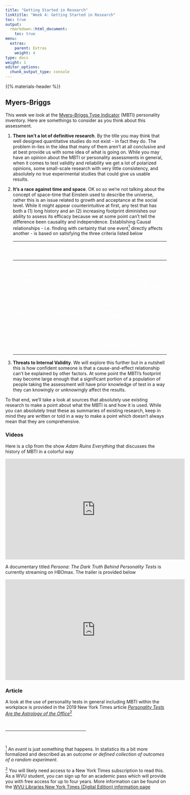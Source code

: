 ```yaml
---
title: "Getting Started in Research"
linktitle: "Week 4: Getting Started in Research"
toc: true
output:
  rmarkdown::html_document:
    toc: true
menu:
  extras:
    parent: Extras
    weight: 4
type: docs
weight: 1
editor_options: 
  chunk_output_type: console
---
```


<script src="/rmarkdown-libs/kePrint/kePrint.js"></script>

<link href="/rmarkdown-libs/lightable/lightable.css" rel="stylesheet" />

{{% materials-header %}}

## Myers-Briggs

This week we look at the [Myers–Briggs Type Indicator](https://www.myersbriggs.org/my-mbti-personality-type/mbti-basics/) (MBTI) personality inventory. Here are somethings to consider as you think about this assessment.

1.  **There isn’t a lot of definitive research**. By the title you may think that well designed quantitative studies do not exist - in fact they do. The problem in-lies in the idea that many of them aren’t at all conclusive and at best provide us with some idea of what is going on. While you may have an opinion about the MBTI or personality assessments in general, when it comes to test validity and reliability we get a lot of polarized opinions, some small-scale research with very little consistency, and absolutely no true experimental studies that could give us usable results.

2.  **It’s a race against time and space**. OK so so we’re not talking about the concept of space-time that Einstein used to describe the universe, rather this is an issue related to growth and acceptance at the social level. While it might appear counterintuitive at first, any test that has both a (1) long history and an (2) increasing footprint diminishes our ability to assess its efficacy because we at some point can’t tell the difference been causality and independence. Establishing Causal relationships - i.e. finding with certainty that one event<a href="#1"><sup>1</sup></a> directly affects another - is based on satisfying the three criteria listed below

    <center>
    <table class=" lightable-paper" style="font-family: &quot;Arial Narrow&quot;, arial, helvetica, sans-serif; width: auto !important; margin-left: auto; margin-right: auto;">
    <thead>
    <tr>
    <th style="text-align:left;color: #ffffff !important;background-color: transparent !important;vertical-align: middle !important;">

    Idea

    </th>
    <th style="text-align:left;color: #ffffff !important;background-color: transparent !important;vertical-align: middle !important;">

    AKA

    </th>
    <th style="text-align:left;color: #ffffff !important;background-color: transparent !important;vertical-align: middle !important;">

    Description

    </th>
    </tr>
    </thead>
    <tbody>
    <tr>
    <td style="text-align:left;width: 10em; color: #ffffff !important;background-color: transparent !important;vertical-align: middle !important;">

    <i>Change goes both ways</i>

    </td>
    <td style="text-align:left;width: 10em; color: #ffffff !important;background-color: transparent !important;vertical-align: middle !important;">

    Covariance

    </td>
    <td style="text-align:left;width: 20em; color: #ffffff !important;background-color: transparent !important;vertical-align: middle !important;">

    There is a known relationship between two events where if one changes so does the other

    </td>
    </tr>
    <tr>
    <td style="text-align:left;width: 10em; color: #ffffff !important;background-color: transparent !important;vertical-align: middle !important;">

    <i>It’s cause and effect</i>

    </td>
    <td style="text-align:left;width: 10em; color: #ffffff !important;background-color: transparent !important;vertical-align: middle !important;">

    Temporal precedence

    </td>
    <td style="text-align:left;width: 20em; color: #ffffff !important;background-color: transparent !important;vertical-align: middle !important;">

    With respect to time, the cause of an comes before its effect

    </td>
    </tr>
    <tr>
    <td style="text-align:left;width: 10em; color: #ffffff !important;background-color: transparent !important;vertical-align: middle !important;">

    <i>There’s no other way</i>

    </td>
    <td style="text-align:left;width: 10em; color: #ffffff !important;background-color: transparent !important;vertical-align: middle !important;">

    Nonspuriousness

    </td>
    <td style="text-align:left;width: 20em; color: #ffffff !important;background-color: transparent !important;vertical-align: middle !important;">

    Every other likely explanation of the event has been ruled out

    </td>
    </tr>
    </tbody>
    </table>
    </center>

3.  **Threats to Internal Validity**. We will explore this further but in a nutshell this is how confident someone is that a cause-and-effect relationship can’t be explained by other factors. At some point the MBTI’s footprint may become large enough that a significant portion of a population of people taking the assessment will have prior knowledge of test in a way they can knowingly or unknowingly affect the results.

To that end, we’ll take a look at sources that absolutely use existing research to make a point about what the MBTI is and how it is used. While you can absolutely treat these as summaries of existing research, keep in mind they are written or told in a way to make a point which doesn’t always mean that they are comprehensive.

### Videos

Here is a clip from the show *Adam Ruins Everything* that discusses the history of MBTI in a colorful way

<p align="center">
<iframe width="560" height="315" src="https://www.youtube.com/embed/_NQqSnkI32A" frameborder="0" allow="accelerometer; autoplay; encrypted-media; gyroscope; picture-in-picture" allowfullscreen>
</iframe>
</p>

A documentary titled *Persona: The Dark Truth Behind Personality Tests* is currently streaming on HBOmax. The trailer is provided below

<p align="center">
<iframe width="560" height="315" src="https://www.youtube.com/embed/XWBXniurrA0" frameborder="0" allow="accelerometer; autoplay; encrypted-media; gyroscope; picture-in-picture" allowfullscreen>
</iframe>
</p>

### Article

A look at the use of personality tests in general including MBTI within the workplace is provided in the 2019 New York Times article [*Personality Tests Are the Astrology of the Office*](https://www.nytimes.com/2019/09/17/style/personality-tests-office.html)<a href="#2"><sup>2</sup></a>

<br>
<hr align="center" width="50%">

<br>

<a id="1" href="#" onclick="history.back();" style="font-size:14px;"><sup>1</sup></a> <a style="font-size:14px;"> An <i>event</i> is just something that happens. In statistics its a bit more formalized and described as an <i>outcome or defined collection of outcomes of a random experiment</i>.</a>

<a id="2" href="#" onclick="history.back();" style="font-size:14px;"><sup>2</sup></a> <a style="font-size:14px;"> You will likely need access to a New York Times subscription to read this. As a WVU student, you can sign up for an academic pass which will provide you with free access for up to four years. More information can be found on the <a href="https://databases.lib.wvu.edu/about/1434567915" target="_blank"><span style="font-size: 14px">WVU Libraries New York Times (Digital Edition) information page</span></a></a>
